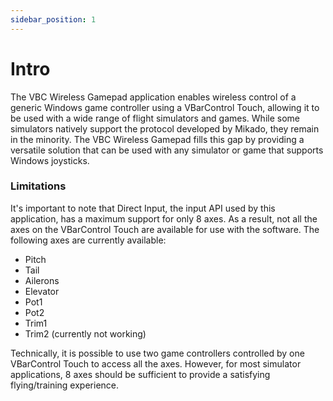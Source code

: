 ```yaml
---
sidebar_position: 1
---
```


# Intro

The VBC Wireless Gamepad application enables wireless control of a generic Windows game controller using a VBarControl Touch, allowing it to be used with a wide range of flight simulators and games. While some simulators natively support the protocol developed by Mikado, they remain in the minority. The VBC Wireless Gamepad fills this gap by providing a versatile solution that can be used with any simulator or game that supports Windows joysticks.

### Limitations

It's important to note that Direct Input, the input API used by this application, has a maximum support for only 8 axes. As a result, not all the axes on the VBarControl Touch are available for use with the software. The following axes are currently available:

- Pitch
- Tail
- Ailerons
- Elevator
- Pot1
- Pot2
- Trim1
- Trim2 (currently not working)

Technically, it is possible to use two game controllers controlled by one VBarControl Touch to access all the axes. However, for most simulator applications, 8 axes should be sufficient to provide a satisfying flying/training experience.
